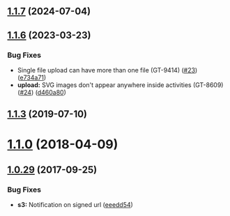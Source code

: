 <a name="1.1.7"></a>
## [1.1.7](https://github.com/Gutenberg-Technology/cg-file-upload/compare/1.1.6...1.1.7) (2024-07-04)



<a name="1.1.6"></a>
## [1.1.6](https://github.com/Gutenberg-Technology/cg-file-upload/compare/1.1.5...1.1.6) (2023-03-23)


### Bug Fixes

* Single file upload can have more than one file (GT-9414) ([#23](https://github.com/Gutenberg-Technology/cg-file-upload/issues/23)) ([e734a71](https://github.com/Gutenberg-Technology/cg-file-upload/commit/e734a71))
* **upload:** SVG images don't appear anywhere inside activities (GT-8609) ([#24](https://github.com/Gutenberg-Technology/cg-file-upload/issues/24)) ([d460a80](https://github.com/Gutenberg-Technology/cg-file-upload/commit/d460a80))



<a name="1.1.3"></a>
## [1.1.3](https://github.com/Gutenberg-Technology/cg-file-upload/compare/1.1.2...1.1.3) (2019-07-10)



<a name="1.1.0"></a>
# [1.1.0](https://github.com/Gutenberg-Technology/cg-file-upload/compare/1.0.29...1.1.0) (2018-04-09)



<a name="1.0.29"></a>
## [1.0.29](https://github.com/Gutenberg-Technology/cg-file-upload/compare/1.0.28...1.0.29) (2017-09-25)


### Bug Fixes

* **s3:** Notification on signed url ([eeedd54](https://github.com/Gutenberg-Technology/cg-file-upload/commit/eeedd54))




